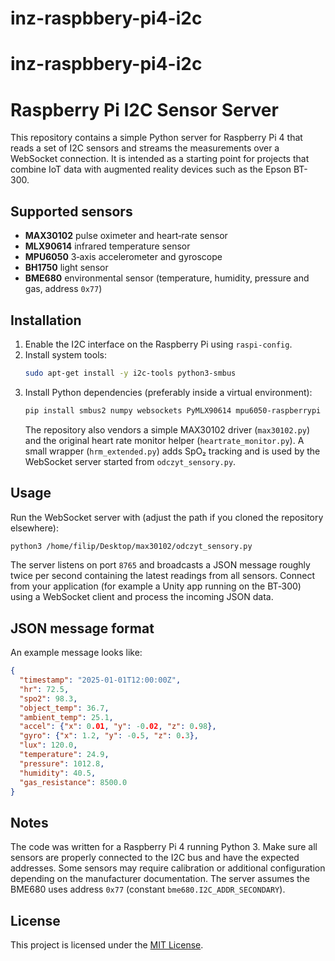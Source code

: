 # inz-raspbbery-pi4-i2c
# inz-raspbbery-pi4-i2c
# Raspberry Pi I2C Sensor Server

This repository contains a simple Python server for Raspberry Pi 4 that reads a set of I2C sensors and streams the measurements over a WebSocket connection. It is intended as a starting point for projects that combine IoT data with augmented reality devices such as the Epson BT-300.

## Supported sensors

- **MAX30102** pulse oximeter and heart‑rate sensor
- **MLX90614** infrared temperature sensor
- **MPU6050** 3‑axis accelerometer and gyroscope
- **BH1750** light sensor
- **BME680** environmental sensor (temperature, humidity, pressure and gas, address `0x77`)

## Installation

1. Enable the I2C interface on the Raspberry Pi using `raspi-config`.
2. Install system tools:
   ```bash
   sudo apt-get install -y i2c-tools python3-smbus
   ```
3. Install Python dependencies (preferably inside a virtual environment):
   ```bash
   pip install smbus2 numpy websockets PyMLX90614 mpu6050-raspberrypi bme680 GreenPonik-BH1750
   ```
   The repository also vendors a simple MAX30102 driver (`max30102.py`) and the original heart rate monitor helper (`heartrate_monitor.py`).
   A small wrapper (`hrm_extended.py`) adds SpO₂ tracking and is used by the WebSocket server started from `odczyt_sensory.py`.

## Usage

Run the WebSocket server with (adjust the path if you cloned the repository
elsewhere):

```bash
python3 /home/filip/Desktop/max30102/odczyt_sensory.py
```

The server listens on port `8765` and broadcasts a JSON message roughly twice per second containing the latest readings from all sensors. Connect from your application (for example a Unity app running on the BT‑300) using a WebSocket client and process the incoming JSON data.

## JSON message format

An example message looks like:

```json
{
  "timestamp": "2025-01-01T12:00:00Z",
  "hr": 72.5,
  "spo2": 98.3,
  "object_temp": 36.7,
  "ambient_temp": 25.1,
  "accel": {"x": 0.01, "y": -0.02, "z": 0.98},
  "gyro": {"x": 1.2, "y": -0.5, "z": 0.3},
  "lux": 120.0,
  "temperature": 24.9,
  "pressure": 1012.8,
  "humidity": 40.5,
  "gas_resistance": 8500.0
}
```

## Notes

The code was written for a Raspberry Pi 4 running Python 3. Make sure all sensors are properly connected to the I2C bus and have the expected addresses. Some sensors may require calibration or additional configuration depending on the manufacturer documentation.
The server assumes the BME680 uses address `0x77` (constant `bme680.I2C_ADDR_SECONDARY`).

## License

This project is licensed under the [MIT License](LICENSE).
